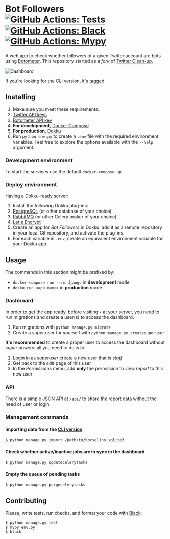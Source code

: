 # Bot Followers [![GitHub Actions: Tests](https://github.com/cuducos/bot-followers/workflows/Tests/badge.svg)]() [![GitHub Actions: Black](https://github.com/cuducos/bot-followers/workflows/Black/badge.svg)]() [![GitHub Actions: Mypy](https://github.com/cuducos/bot-followers/workflows/Mypy/badge.svg)]()

A web app to check whether followers of a given Twitter account are bots using [Botometer](https://botometer.iuni.iu.edu/). This repository started as a _fork_ of [Twitter
Clean-up](https://github.com/cuducos/twitter-cleanup).

![Dashboard](dashboard.png)

If you're looking for the CLI version, [it's tagged](https://github.com/cuducos/bot-followers/tree/cli).

## Installing

1. Make sure you meet these requirements:
  1. [Twitter API keys](https://developer.twitter.com/apps)
  1. [Botometer API key](https://market.mashape.com/OSoMe/botometer)
  1. **For development**, [Docker Compose](https://docs.docker.com/compose/)
  1. **For production**, [Dokku](http://dokku.viewdocs.io/dokku/)
1. Run `python env.py` to create a `.env` file with the required environment variables. Feel free to explore the options available with the `--help` argument.

### Development environment


To start the services use the default `docker-compose up`.

### Deploy environment

Having a Dokku-ready server:

1. Install the following Dokku plug-ins:
  1. [PostgreSQL](https://github.com/dokku/dokku-postgres-plugin) (or other database of your choice)
  1. [RabbitMQ](https://github.com/dokku/dokku-rabbitmq-plugin) (or other Celery broker of your choice)
  1. [Let's Encrypt](https://github.com/dokku/dokku-letsencrypt)
1. Create an app for _Bot Followers_ in Dokku, add it as a remote repository in your local Git repository, and activate the plug-ins.
1. For each variable in `.env`, create an equivalent environment variable for your Dokku app.

## Usage

The commands in this section might be prefixed by:

* `docker-compose run --rm django` in **development** mode
* `dokku run <app name>` in **production** mode

### Dashboard

In order to get the app ready, before visiting `/` at your server, you need to run migrations and create a user(s) to access the dashboard.


1. Run migrations with `python manage.py migrate`
1. Create a _super_ user for yourself with `python manage.py createsuperuser`

**It's recommended** to create a proper user to access the dashboard without _super_ powers: all you need to do is to:

1. Login in as _superuser_ create a new user that is _staff_
2. Get back to the _edit_ page of this user
3. In the _Permissions_ menu, add **only** the permission to _view report_ to this new user

### API

There is a simple JSON API at `/api/` to share the report data without the need of user or login.

### Management commands

#### Importing data from the [CLI version](https://github.com/cuducos/bot-followers/tree/cli)

```bash
$ python manage.py import /path/to/borsalino.sqlite3
```

#### Check whether active/inactive jobs are in sync in the dashboard

```bash
$ python manage.py updatecelerytasks
```

#### Empty the queue of pending tasks

```bash
$ python manage.py purgecelerytasks
```

## Contributing

Please, write tests, run checks, and format your code with [Black](https://github.com/ambv/black):

```bash
$ python manage.py test
$ mypy env.py
$ black .
```
